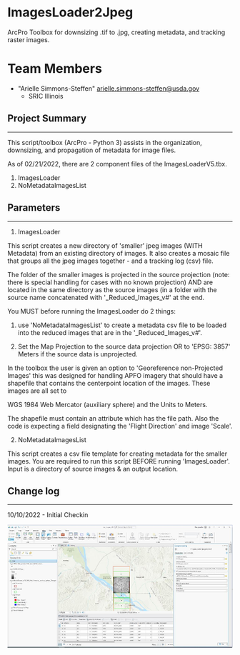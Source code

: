 # ImagesLoader2Jpeg
 ArcPro Toolbox for downsizing .tif to .jpg, creating metadata, and tracking raster images.


# <a name="team-members"></a>Team Members
* "Arielle Simmons-Steffen" <arielle.simmons-steffen@usda.gov>
	- SRIC Illinois
	
## Project Summary
***
 
This script/toolbox (ArcPro - Python 3) assists in the organization, downsizing, and propagation of metadata for image files. 

As of 02/21/2022, there are 2 component files of the ImagesLoaderV5.tbx.

1) ImagesLoader
2) NoMetadataImagesList


## Parameters
***

1) ImagesLoader

This script creates a new directory of 'smaller' jpeg images (WITH Metadata) from an existing directory of images. It also creates a mosaic file that 
groups all the jpeg images together - and a tracking log (csv) file.

The folder of the smaller images is projected in the source projection (note: there is special handling for  cases with no known projection) 
AND are located in the same directory as the source images (in a folder with the source name concatenated with '_Reduced_Images_v#' at the end.

You MUST before running the ImagesLoader do 2 things:

1) use 'NoMetadataImagesList' to create a metadata csv file to be loaded into the reduced images that are in the '_Reduced_Images_v#'.

2) Set the Map Projection to the source data projection OR to 'EPSG: 3857' Meters if the source data is unprojected.


In the toolbox the user is given an option to 'Georeference non-Projected Images' this was designed for handling APFO imagery that should have a 
shapefile that contains the centerpoint location of the images. These images are all set to 

WGS 1984 Web Mercator (auxiliary sphere) and the Units to Meters.

The shapefile must contain an attribute which has the file path. Also the code is expecting a field designating the 'Flight Direction' and image 'Scale'.


2) NoMetadataImagesList

This script creates a csv file template for creating metadata for the smaller images. You are required to run this script BEFORE
running 'ImagesLoader'. Input is a directory of source images & an output location.

## Change log
***

10/10/2022 - Initial Checkin


![Screenshot](https://github.com/IL-NRCS/ImagesLoader2Jpeg/blob/main/Capture.JPG)


